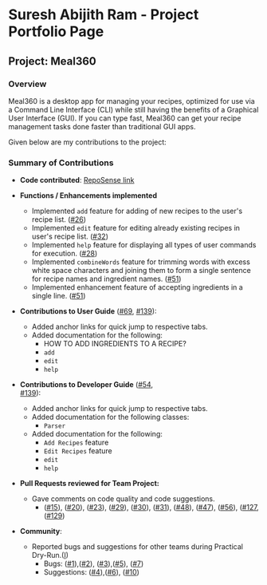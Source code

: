 # Suresh Abijith Ram - Project Portfolio Page

## Project: Meal360
### Overview
Meal360 is a desktop app for managing your recipes, optimized for use via a Command Line Interface (CLI) while still
having the benefits of a Graphical User Interface (GUI). If you can type fast, Meal360 can get your recipe management
tasks done faster than traditional GUI apps.

Given below are my contributions to the project:
### Summary of Contributions
* __Code contributed__: [RepoSense link](https://nus-cs2113-ay2223s2.github.io/tp-dashboard/?search=topgun2001&breakdown=true)


* __Functions / Enhancements implemented__
    * Implemented `add` feature for adding of new recipes to the user's recipe list.
      ([#26](https://github.com/AY2223S2-CS2113-F10-3/tp/pull/26))
    * Implemented `edit` feature for editing already existing recipes in user's recipe list.
      ([#32](https://github.com/AY2223S2-CS2113-F10-3/tp/pull/32))
    * Implemented `help` feature for displaying all types of user commands for execution.
      ([#28](https://github.com/AY2223S2-CS2113-F10-3/tp/pull/28))
    * Implemented `combineWords` feature for trimming words with excess white space characters and joining them to
    form a single sentence for recipe names and ingredient names.
      ([#51](https://github.com/AY2223S2-CS2113-F10-3/tp/pull/51))
    * Implemented enhancement feature of accepting ingredients in a single line.
      ([#51](https://github.com/AY2223S2-CS2113-F10-3/tp/pull/51))
  

* __Contributions to User Guide__ ([#69](https://github.com/AY2223S2-CS2113-F10-3/tp/pull/69),
                                   [#139](https://github.com/AY2223S2-CS2113-F10-3/tp/pull/139)):
  * Added anchor links for quick jump to respective tabs. 
  * Added documentation for the following:
    * HOW TO ADD INGREDIENTS TO A RECIPE?
    * `add`
    * `edit`
    * `help`
  

* __Contributions to Developer Guide__ ([#54](https://github.com/AY2223S2-CS2113-F10-3/tp/pull/54),  
                                       [#139](https://github.com/AY2223S2-CS2113-F10-3/tp/pull/139)):
  * Added anchor links for quick jump to respective tabs.
  * Added documentation for the following classes:
    * `Parser`
  * Added documentation for the following:
      * `Add Recipes` feature
      * `Edit Recipes` feature
      * `edit`
      * `help`


* __Pull Requests reviewed for Team Project:__
  * Gave comments on code quality and code suggestions.
    * ([#15](https://github.com/AY2223S2-CS2113-F10-3/tp/pull/15)), 
      ([#20](https://github.com/AY2223S2-CS2113-F10-3/tp/pull/20)),
      ([#23](https://github.com/AY2223S2-CS2113-F10-3/tp/pull/23)),
      ([#29](https://github.com/AY2223S2-CS2113-F10-3/tp/pull/29)),
      ([#30](https://github.com/AY2223S2-CS2113-F10-3/tp/pull/30)),
      ([#31](https://github.com/AY2223S2-CS2113-F10-3/tp/pull/31)),
      ([#48](https://github.com/AY2223S2-CS2113-F10-3/tp/pull/48)),
      ([#47](https://github.com/AY2223S2-CS2113-F10-3/tp/pull/47)),
      ([#56](https://github.com/AY2223S2-CS2113-F10-3/tp/pull/56)),
      ([#127](https://github.com/AY2223S2-CS2113-F10-3/tp/pull/127),
      ([#129](https://github.com/AY2223S2-CS2113-F10-3/tp/pull/129))


* __Community__:
    *   Reported bugs and suggestions for other teams during Practical Dry-Run.([I](https://github.com/TopGun2001/ped/issues))
        * Bugs: ([#1](https://github.com/TopGun2001/ped/issues/1)),([#2](https://github.com/TopGun2001/ped/issues/2)),
        ([#3](https://github.com/TopGun2001/ped/issues/3)),([#5](https://github.com/TopGun2001/ped/issues/5)),
        ([#7](https://github.com/TopGun2001/ped/issues/7))
        * Suggestions: ([#4](https://github.com/TopGun2001/ped/issues/4)),([#6](https://github.com/TopGun2001/ped/issues/6)),
        ([#10](https://github.com/TopGun2001/ped/issues/10))

